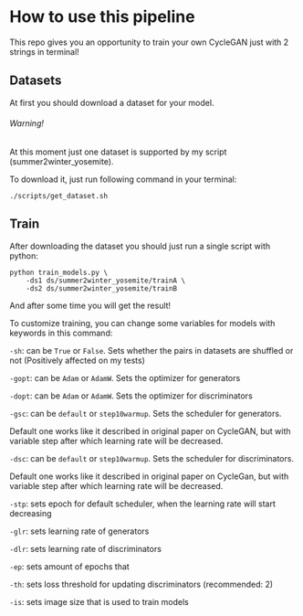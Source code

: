# How to use this pipeline

This repo gives you an opportunity to train your own CycleGAN just with 2 strings in terminal!

## Datasets

At first you should download a dataset for your model.

###### Warning!
 
At this moment just one dataset is supported by my script (summer2winter_yosemite).

To download it, just run following command in your terminal:

    ./scripts/get_dataset.sh
 
## Train

After downloading the dataset you should just run a single script with python:

    python train_models.py \
        -ds1 ds/summer2winter_yosemite/trainA \ 
        -ds2 ds/summer2winter_yosemite/trainB
    
And after some time you will get the result!

To customize training, you can change some variables for models with keywords in this command:

`-sh`: can be `True` or `False`. Sets whether the pairs in datasets are shuffled or not (Positively affected on my tests)

`-gopt`: can be `Adam` or `AdamW`. Sets the optimizer for generators

`-dopt`: can be `Adam` or `AdamW`. Sets the optimizer for discriminators

`-gsc`: can be `default` or `step10warmup`. Sets the scheduler for generators. 

Default one works like it described in original paper on CycleGAN, but with variable step after which learning rate 
will be decreased.

`-dsc`: can be `default` or `step10warmup`. Sets the scheduler for discriminators. 

Default one works like it described in original paper on CycleGan, but with variable step after which learning rate 
will be decreased.

`-stp`: sets epoch for default scheduler, when the learning rate will start decreasing

`-glr`: sets learning rate of generators

`-dlr`: sets learning rate of discriminators

`-ep`: sets amount of epochs that 

`-th`: sets loss threshold for updating discriminators (recommended: 2)

`-is`: sets image size that is used to train models